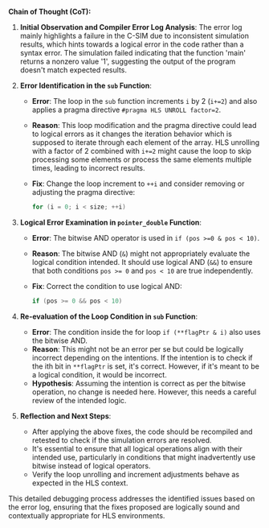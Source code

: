 **Chain of Thought (CoT):**

1. **Initial Observation and Compiler Error Log Analysis**:
   The error log mainly highlights a failure in the C-SIM due to inconsistent simulation results, which hints towards a logical error in the code rather than a syntax error. The simulation failed indicating that the function 'main' returns a nonzero value '1', suggesting the output of the program doesn't match expected results.

2. **Error Identification in the `sub` Function**:
   - **Error**: The loop in the `sub` function increments `i` by 2 (`i+=2`) and also applies a pragma directive `#pragma HLS UNROLL factor=2`.
   - **Reason**: This loop modification and the pragma directive could lead to logical errors as it changes the iteration behavior which is supposed to iterate through each element of the array. HLS unrolling with a factor of 2 combined with `i+=2` might cause the loop to skip processing some elements or process the same elements multiple times, leading to incorrect results.
   - **Fix**: Change the loop increment to `++i` and consider removing or adjusting the pragma directive:

     ```cpp
     for (i = 0; i < size; ++i)
     ```

3. **Logical Error Examination in `pointer_double` Function**:
   - **Error**: The bitwise AND operator is used in `if (pos >=0 & pos < 10)`.
   - **Reason**: The bitwise AND (`&`) might not appropriately evaluate the logical condition intended. It should use logical AND (`&&`) to ensure that both conditions `pos >= 0` and `pos < 10` are true independently.
   - **Fix**: Correct the condition to use logical AND:

     ```cpp
     if (pos >= 0 && pos < 10)
     ```

4. **Re-evaluation of the Loop Condition in `sub` Function**:
   - **Error**: The condition inside the for loop `if (**flagPtr & i)` also uses the bitwise AND.
   - **Reason**: This might not be an error per se but could be logically incorrect depending on the intentions. If the intention is to check if the ith bit in `**flagPtr` is set, it's correct. However, if it's meant to be a logical condition, it would be incorrect.
   - **Hypothesis**: Assuming the intention is correct as per the bitwise operation, no change is needed here. However, this needs a careful review of the intended logic.

5. **Reflection and Next Steps**:
   - After applying the above fixes, the code should be recompiled and retested to check if the simulation errors are resolved.
   - It's essential to ensure that all logical operations align with their intended use, particularly in conditions that might inadvertently use bitwise instead of logical operators.
   - Verify the loop unrolling and increment adjustments behave as expected in the HLS context.

This detailed debugging process addresses the identified issues based on the error log, ensuring that the fixes proposed are logically sound and contextually appropriate for HLS environments.